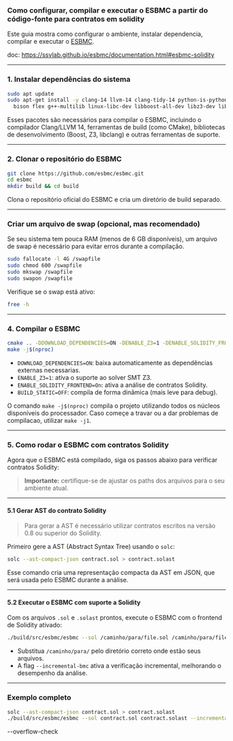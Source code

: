 ### Como configurar, compilar e executar o ESBMC a partir do código-fonte para contratos em solidity

Este guia mostra como configurar o ambiente, instalar dependencia, compilar e executar o [ESBMC](https://github.com/esbmc/esbmc).

doc: https://ssvlab.github.io/esbmc/documentation.html#esbmc-solidity

---

### 1. Instalar dependências do sistema

```bash
sudo apt update
sudo apt-get install -y clang-14 llvm-14 clang-tidy-14 python-is-python3 python3 git ccache unzip wget curl \
  bison flex g++-multilib linux-libc-dev libboost-all-dev libz3-dev libclang-14-dev libclang-cpp-dev cmake
```

Esses pacotes são necessários para compilar o ESBMC, incluindo o compilador Clang/LLVM 14, ferramentas de build (como CMake), bibliotecas de desenvolvimento (Boost, Z3, libclang) e outras ferramentas de suporte.

---

### 2. Clonar o repositório do ESBMC

```bash
git clone https://github.com/esbmc/esbmc.git
cd esbmc
mkdir build && cd build
```

Clona o repositório oficial do ESBMC e cria um diretório de build separado.

---

### Criar um arquivo de swap (opcional, mas recomendado)

Se seu sistema tem pouca RAM (menos de 6 GB disponíveis), um arquivo de swap é necessário para evitar erros durante a compilação.

```bash
sudo fallocate -l 4G /swapfile
sudo chmod 600 /swapfile
sudo mkswap /swapfile
sudo swapon /swapfile
```

Verifique se o swap está ativo:

```bash
free -h
```

---

### 4. Compilar o ESBMC

```bash
cmake .. -DDOWNLOAD_DEPENDENCIES=ON -DENABLE_Z3=1 -DENABLE_SOLIDITY_FRONTEND=On -DBUILD_STATIC=OFF -DCMAKE_BUILD_TYPE=Debug
make -j$(nproc)
```

- `DOWNLOAD_DEPENDENCIES=ON`: baixa automaticamente as dependências externas necessarias.
- `ENABLE_Z3=1`: ativa o suporte ao solver SMT Z3.
- `ENABLE_SOLIDITY_FRONTEND=On`: ativa a análise de contratos Solidity.
- `BUILD_STATIC=OFF`: compila de forma dinâmica (mais leve para debug).

O comando `make -j$(nproc)` compila o projeto utilizando todos os núcleos disponíveis do processador. Caso começe a travar ou a dar problemas de compilacao, utilizar `make -j1`.

---

###  5. Como rodar o ESBMC com contratos Solidity

Agora que o ESBMC está compilado, siga os passos abaixo para verificar contratos Solidity:

> **Importante:** certifique-se de ajustar os paths dos arquivos para o seu ambiente atual.

---

#### 5.1 Gerar AST do contrato Solidity

>Para gerar a AST é necessário utilizar contratos escritos na versão 0.8 ou superior do Solidity.

Primeiro gere a AST (Abstract Syntax Tree) usando o `solc`:

```bash
solc --ast-compact-json contract.sol > contract.solast
```

Esse comando cria uma representação compacta da AST em JSON, que será usada pelo ESBMC durante a análise.

---

#### 5.2 Executar o ESBMC com suporte a Solidity

Com os arquivos `.sol` e `.solast` prontos, execute o ESBMC com o frontend de Solidity ativado:

```bash
./build/src/esbmc/esbmc --sol /caminho/para/file.sol /caminho/para/file.solast --incremental-bmc
```

- Substitua `/caminho/para/` pelo diretório correto onde estão seus arquivos.
- A flag `--incremental-bmc` ativa a verificação incremental, melhorando o desempenho da análise.

---

### Exemplo completo

```bash
solc --ast-compact-json contract.sol > contract.solast
./build/src/esbmc/esbmc --sol contract.sol contract.solast --incremental-bmc
```

--overflow-check

